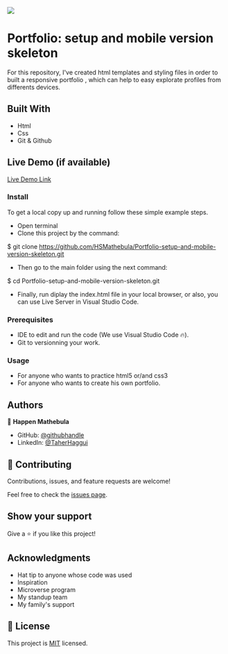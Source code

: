 ![](https://img.shields.io/badge/Microverse-blueviolet)

# Portfolio: setup and mobile version skeleton

For this repository, I've created html templates and styling files in order to built a responsive portfolio ,  which can help to easy explorate  profiles from differents devices.

## Built With

- Html
- Css
- Git & Github

## Live Demo (if available)

[Live Demo Link](https://github.com/HSMathebula/Portfolio-setup-and-mobile-version-skeletonm)

### Install

To get a local copy up and running follow these simple example steps.
- Open terminal
- Clone this project by the command: 

$ git clone https://github.com/HSMathebula/Portfolio-setup-and-mobile-version-skeleton.git

- Then go to the main folder using the next command:

$ cd Portfolio-setup-and-mobile-version-skeleton.git

- Finally, run diplay the index.html file in your local browser, or also, you can use Live Server in Visual Studio Code.

### Prerequisites

- IDE to edit and run the code (We use Visual Studio Code 🔥).
- Git to versionning your work.

### Usage

- For anyone who wants to practice html5 or/and css3
- For anyone who wants to create his own portfolio.

## Authors

👤 **Happen Mathebula**

- GitHub: [@githubhandle](https://github.com/HSMathebula)
- LinkedIn: [@TaherHaggui](https://www.linkedin.com/in/happen-mathebula-4b0438115/)

## 🤝 Contributing

Contributions, issues, and feature requests are welcome!

Feel free to check the [issues page](../../issues/).

## Show your support

Give a ⭐️ if you like this project!

## Acknowledgments

- Hat tip to anyone whose code was used
- Inspiration
- Microverse program
- My standup team
- My family's support

## 📝 License

This project is [MIT](MIT.md) licensed.
